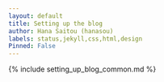 ```yaml
---
layout: default
title: Setting up the blog
author: Hana Saitou (hanasou)
labels: status,jekyll,css,html,design
Pinned: False
---
```


{% include setting_up_blog_common.md %}
